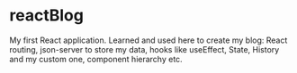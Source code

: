 # reactBlog
My first React application. Learned and used here to create my blog: React routing, json-server to store my data, hooks like useEffect, State, History and my custom one, component hierarchy etc.
